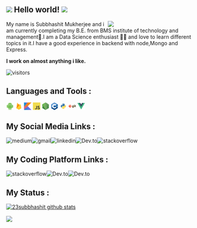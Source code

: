 ## <img src="https://github.com/abhishekapk/abhishekapk/blob/master/Assests/Hi.gif" width="29px"> Hello world!&nbsp;<img src="https://github.com/abhishekapk/abhishekapk/blob/master/Assests/Earth.gif" width="24px">


<img align='right' src="https://media.giphy.com/media/M9gbBd9nbDrOTu1Mqx/giphy.gif" width="230">
My name is Subbhashit Mukherjee and i am currently completing my B.E. from BMS institute of technology and management🚀.I am a Data Science enthusiast 👨‍💻 and love to learn different topics in it.I have a good experience in backend with node,Mongo and Express.

**I work on almost anything i like.**




![visitors](https://komarev.com/ghpvc/?username=23subbhashit)

## **Languages and Tools :**
<code><img height="20" src="https://raw.githubusercontent.com/github/explore/80688e429a7d4ef2fca1e82350fe8e3517d3494d/topics/android/android.png"></code>
<code><img height="20" src="https://raw.githubusercontent.com/github/explore/80688e429a7d4ef2fca1e82350fe8e3517d3494d/topics/firebase/firebase.png"></code>
<code><img height="20" src="https://raw.githubusercontent.com/github/explore/80688e429a7d4ef2fca1e82350fe8e3517d3494d/topics/kotlin/kotlin.png"></code>
<code><img height="20" src="https://raw.githubusercontent.com/github/explore/80688e429a7d4ef2fca1e82350fe8e3517d3494d/topics/javascript/javascript.png"></code>
<code><img height="20" src="https://raw.githubusercontent.com/github/explore/80688e429a7d4ef2fca1e82350fe8e3517d3494d/topics/nodejs/nodejs.png"></code>
<code><img height="20" src="https://raw.githubusercontent.com/github/explore/80688e429a7d4ef2fca1e82350fe8e3517d3494d/topics/cpp/cpp.png"></code>
<code><img height="20" src="https://raw.githubusercontent.com/github/explore/80688e429a7d4ef2fca1e82350fe8e3517d3494d/topics/python/python.png"></code>
<code><img height="20" src="https://raw.githubusercontent.com/github/explore/80688e429a7d4ef2fca1e82350fe8e3517d3494d/topics/git/git.png"></code>
<code><img height="20" src="https://raw.githubusercontent.com/github/explore/80688e429a7d4ef2fca1e82350fe8e3517d3494d/topics/vue/vue.png"></code>

## **My Social Media Links :**
[<img align="left" alt="medium" src="https://img.shields.io/badge/twitter-%231DA1F2.svg?&style=for-the-badge&logo=twitter&logoColor=white" />](https://twitter.com/SMukhkherjee)
[<img align="left" alt="gmail" src="https://img.shields.io/badge/gmail-D14836?&style=for-the-badge&logo=gmail&logoColor=white" />](mailto:subbhashitmukherjee@gmail.com)
[<img align="left" alt="linkedin" src="https://img.shields.io/badge/linkedin-%230077B5.svg?&style=for-the-badge&logo=linkedin&logoColor=white" />](https://www.linkedin.com/in/subbhashit-mukherjee-71849a148/)
[<img align="left" alt="Dev.to" src="https://img.shields.io/badge/DEV.TO-%230A0A0A.svg?&style=for-the-badge&logo=dev.to&logoColor=white" />](https://dev.to/23subbhashit)
[<img align="left" alt="stackoverflow" src="https://img.shields.io/badge/stack%20overflow-FE7A16?logo=stack-overflow&logoColor=white&style=for-the-badge" />](https://stackoverflow.com/users/12216929/subbhashit-mukherjee)
<br/>
## **My Coding Platform Links :**

[<img align="left" alt="stackoverflow" src="https://img.shields.io/static/v1?label=Hackerearth&message=Profile&color=green" />](https://www.hackerearth.com/@subbhashit1)
[<img align="left" alt="Dev.to" src="https://img.shields.io/static/v1?label=HackerRank&message=Profile&color=black" />](https://www.hackerrank.com/subbhashitmukhe1)
[<img align="left" alt="Dev.to" src="https://img.shields.io/static/v1?label=Codechef&message=Profile&color=orange" />](https://www.codechef.com/users/subbhahsit)


<br/>



## **My Status :**
[![23subbhashit github stats](https://github-readme-stats.vercel.app/api?username=23subbhashit&show_icons=true&title_color=fff&icon_color=79ff97&text_color=9f9f9f&bg_color=151515)](https://github.com/anuraghazra/github-readme-stats)

<a href="https://github.com/23subbhashit/github-readme-stats">
  <!-- Change the `github-readme-stats.anuraghazra1.vercel.app` to `github-readme-stats.vercel.app`  -->
  <img align="center" src="https://github-readme-stats.vercel.app/api/top-langs/?username=23subbhashit&theme=radical&hide=glsl,python" />
</a>




